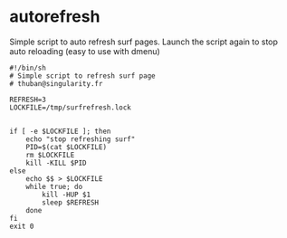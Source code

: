 autorefresh
=========

Simple script to auto refresh surf pages.
Launch the script again to stop auto reloading (easy to use with dmenu)

	#!/bin/sh
	# Simple script to refresh surf page
	# thuban@singularity.fr

	REFRESH=3
	LOCKFILE=/tmp/surfrefresh.lock


	if [ -e $LOCKFILE ]; then
		echo "stop refreshing surf"
		PID=$(cat $LOCKFILE)
		rm $LOCKFILE
		kill -KILL $PID
	else
		echo $$ > $LOCKFILE
		while true; do
			kill -HUP $1
			sleep $REFRESH
		done
	fi
	exit 0
